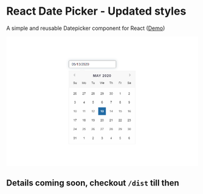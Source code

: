 # React Date Picker - Updated styles

A simple and reusable Datepicker component for React ([Demo](https://reactdatepicker.com/))

![](https://github.com/theevilhead/react-datepicker/raw/master/react-date-picker.png)

## Details coming soon, checkout `/dist` till then
